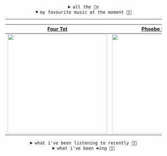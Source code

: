 <details>

<summary align="center"><samp>all the 🥚s</samp></summary>
<hr />

<a href="https://github.com/bitttttten"><img src="https://avatars2.githubusercontent.com/u/19930241?s=90&u=2aef7cbf4a59d361894145c97676391ec46fea4d&v=4" width="30" height="30" /><a href="https://github.com/pvinis"><img src="https://avatars0.githubusercontent.com/u/100233?s=90&v=4" width="30" height="30" />

<samp><a href="https://github.com/bitttttten/bitttttten/issues/1">become an 🥚</a></samp>

</details>

<details open>

<summary align="center"><samp>my favourite music at the moment 🎵🎶</samp></summary>
<hr />

<!-- toc -->

| [Four Tet](https://open.spotify.com/artist/7Eu1txygG6nJttLHbZdQOh)                                                                                               | [Phoebe Bridgers](https://open.spotify.com/artist/1r1uxoy19fzMxunt3ONAkG)                                                                                        | [Tanukichan](https://open.spotify.com/artist/7d0wUlQ0ZXIGFa0YzuBiR6)                                                                                             | [Rival Consoles](https://open.spotify.com/artist/05lIUgmmsmTX2N9dCKc8rC)                                                                                         |
| ---------------------------------------------------------------------------------------------------------------------------------------------------------------- | ---------------------------------------------------------------------------------------------------------------------------------------------------------------- | ---------------------------------------------------------------------------------------------------------------------------------------------------------------- | ---------------------------------------------------------------------------------------------------------------------------------------------------------------- |
| [<img src="https://i.scdn.co/image/f96458025a0640bf1d3c8f764a42ec21d4db1eae" width="320" height="auto">](https://open.spotify.com/artist/7Eu1txygG6nJttLHbZdQOh) | [<img src="https://i.scdn.co/image/1c90d650ee787a51e18e475584b595c9234eac48" width="320" height="auto">](https://open.spotify.com/artist/1r1uxoy19fzMxunt3ONAkG) | [<img src="https://i.scdn.co/image/238c1cee4a9ca6a6a6e49b86fb8e7dd9cbbc7128" width="320" height="auto">](https://open.spotify.com/artist/7d0wUlQ0ZXIGFa0YzuBiR6) | [<img src="https://i.scdn.co/image/51c4fddae4b0819ffd45446e3ecda317cf99c105" width="320" height="auto">](https://open.spotify.com/artist/05lIUgmmsmTX2N9dCKc8rC) |

<!-- tocstop -->

</details>

<details>

<summary align="center"><samp>what i've been listening to recently 🎵🎶</samp></summary>
<hr />

<!-- toc -->

| [Diesel - Live at Small Pond f…<br />Inwards, Dave Morgan](https://open.spotify.com/track/5rFxIk6mZXTxnuGjyKHvmi)                                               | [Wringer<br />Mammal Hands](https://open.spotify.com/track/6V8Gw6NyIWoxkAwwz6YSXG)                                                                              | [Breathe<br />Alfa Mist, Kaya Thomas-Dyke](https://open.spotify.com/track/6nGNzqlHTKugpRWkXrZkPC)                                                               | [Prickly Pear<br />Portico Quartet](https://open.spotify.com/track/6e65fH1wClamA2QPI5HUi3)                                                                      |
| --------------------------------------------------------------------------------------------------------------------------------------------------------------- | --------------------------------------------------------------------------------------------------------------------------------------------------------------- | --------------------------------------------------------------------------------------------------------------------------------------------------------------- | --------------------------------------------------------------------------------------------------------------------------------------------------------------- |
| [<img src="https://i.scdn.co/image/4bbbdea18abc595501acae21422f4776c1cddf95" width="320" height="auto">](https://open.spotify.com/track/5rFxIk6mZXTxnuGjyKHvmi) | [<img src="https://i.scdn.co/image/609d8122eb3a0a37cddd49d74db3b472223fc79d" width="320" height="auto">](https://open.spotify.com/track/6V8Gw6NyIWoxkAwwz6YSXG) | [<img src="https://i.scdn.co/image/2d439f7dfd746831a33e33129dda0477f56a92f5" width="320" height="auto">](https://open.spotify.com/track/6nGNzqlHTKugpRWkXrZkPC) | [<img src="https://i.scdn.co/image/3af7e6cab53bdc3ce79f8baff5479ba578be0454" width="320" height="auto">](https://open.spotify.com/track/6e65fH1wClamA2QPI5HUi3) |

<!-- tocstop -->

</details>

<details>

<summary align="center"><samp>what i've been ❤️ing 🎵🎶</samp></summary>
<hr />

<!-- toc -->

| [Skateboarding<br />Inwards](https://open.spotify.com/album/5qi4aoHpcDfsoTbVsjPXwI)                                                                             | [Tottertot<br />Inwards](https://open.spotify.com/album/5qi4aoHpcDfsoTbVsjPXwI)                                                                                 | [At Height<br />Inwards](https://open.spotify.com/album/5qi4aoHpcDfsoTbVsjPXwI)                                                                                 | [All Armed<br />Nils Frahm](https://open.spotify.com/album/6flex5uD7IKBXiNDNvUWwA)                                                                              |
| --------------------------------------------------------------------------------------------------------------------------------------------------------------- | --------------------------------------------------------------------------------------------------------------------------------------------------------------- | --------------------------------------------------------------------------------------------------------------------------------------------------------------- | --------------------------------------------------------------------------------------------------------------------------------------------------------------- |
| [<img src="https://i.scdn.co/image/ab67616d0000b273fe2bcdcae51a6d86f5a616a6" width="320" height="auto">](https://open.spotify.com/album/5qi4aoHpcDfsoTbVsjPXwI) | [<img src="https://i.scdn.co/image/ab67616d0000b273fe2bcdcae51a6d86f5a616a6" width="320" height="auto">](https://open.spotify.com/album/5qi4aoHpcDfsoTbVsjPXwI) | [<img src="https://i.scdn.co/image/ab67616d0000b273fe2bcdcae51a6d86f5a616a6" width="320" height="auto">](https://open.spotify.com/album/5qi4aoHpcDfsoTbVsjPXwI) | [<img src="https://i.scdn.co/image/ab67616d0000b2732e8ce4ed8633aad321ce6e90" width="320" height="auto">](https://open.spotify.com/album/6flex5uD7IKBXiNDNvUWwA) |

<!-- tocstop -->

</details>
